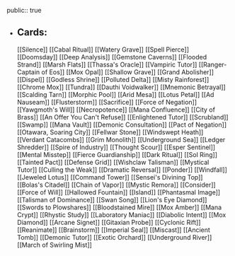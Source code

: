 public:: true
- ## Cards:
	[[Silence]]
	[[Cabal Ritual]]
	[[Watery Grave]]
	[[Spell Pierce]]
	[[Doomsday]]
	[[Deep Analysis]]
	[[Gemstone Caverns]]
	[[Flooded Strand]]
	[[Marsh Flats]]
	[[Thassa's Oracle]]
	[[Vampiric Tutor]]
	[[Ranger-Captain of Eos]]
	[[Mox Opal]]
	[[Shallow Grave]]
	[[Grand Abolisher]]
	[[Dispel]]
	[[Godless Shrine]]
	[[Polluted Delta]]
	[[Misty Rainforest]]
	[[Chrome Mox]]
	[[Tundra]]
	[[Dauthi Voidwalker]]
	[[Mnemonic Betrayal]]
	[[Scalding Tarn]]
	[[Morphic Pool]]
	[[Arid Mesa]]
	[[Lotus Petal]]
	[[Ad Nauseam]]
	[[Flusterstorm]]
	[[Sacrifice]]
	[[Force of Negation]]
	[[Yawgmoth's Will]]
	[[Necropotence]]
	[[Mana Confluence]]
	[[City of Brass]]
	[[An Offer You Can't Refuse]]
	[[Enlightened Tutor]]
	[[Scrubland]]
	[[Swamp]]
	[[Mana Vault]]
	[[Demonic Consultation]]
	[[Pact of Negation]]
	[[Otawara, Soaring City]]
	[[Fellwar Stone]]
	[[Windswept Heath]]
	[[Verdant Catacombs]]
	[[Grim Monolith]]
	[[Underground Sea]]
	[[Ledger Shredder]]
	[[Spire of Industry]]
	[[Thought Scour]]
	[[Esper Sentinel]]
	[[Mental Misstep]]
	[[Fierce Guardianship]]
	[[Dark Ritual]]
	[[Sol Ring]]
	[[Tainted Pact]]
	[[Defense Grid]]
	[[Wishclaw Talisman]]
	[[Mystical Tutor]]
	[[Culling the Weak]]
	[[Dramatic Reversal]]
	[[Ponder]]
	[[Windfall]]
	[[Jeweled Lotus]]
	[[Command Tower]]
	[[Sensei's Divining Top]]
	[[Bolas's Citadel]]
	[[Chain of Vapor]]
	[[Mystic Remora]]
	[[Consider]]
	[[Force of Will]]
	[[Hallowed Fountain]]
	[[Island]]
	[[Phantasmal Image]]
	[[Talisman of Dominance]]
	[[Swan Song]]
	[[Lion's Eye Diamond]]
	[[Swords to Plowshares]]
	[[Bloodstained Mire]]
	[[Mox Amber]]
	[[Mana Crypt]]
	[[Rhystic Study]]
	[[Laboratory Maniac]]
	[[Diabolic Intent]]
	[[Mox Diamond]]
	[[Arcane Signet]]
	[[Gitaxian Probe]]
	[[Cyclonic Rift]]
	[[Reanimate]]
	[[Brainstorm]]
	[[Imperial Seal]]
	[[Miscast]]
	[[Ancient Tomb]]
	[[Demonic Tutor]]
	[[Exotic Orchard]]
	[[Underground River]]
	[[March of Swirling Mist]]
